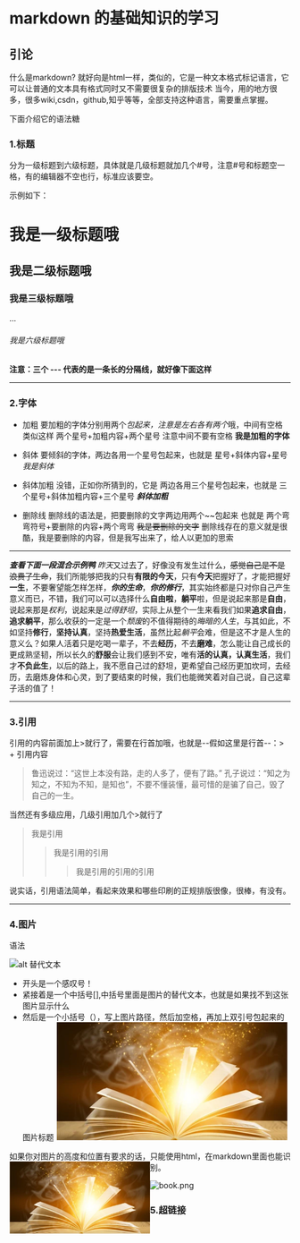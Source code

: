 # markdown 的基础知识的学习

## 引论
什么是markdown? 就好向是html一样，类似的，它是一种文本格式标记语言，它可以让普通的文本具有格式同时又不需要很复杂的排版技术
当今，用的地方很多，很多wiki,csdn，github,知乎等等，全部支持这种语言，需要重点掌握。

下面介绍它的语法糖

### 1.标题
分为一级标题到六级标题，具体就是几级标题就加几个#号，注意#号和标题空一格，有的编辑器不空也行，标准应该要空。

示例如下：
# 我是一级标题哦
## 我是二级标题哦
### 我是三级标题哦
...
###### 我是六级标题哦
**注意：三个 --- 代表的是一条长的分隔线，就好像下面这样**

---

### 2.字体
* 加粗
要加粗的字体分别用两个*包起来，注意是左右各有两个*哦，中间有空格 类似这样 两个星号+加粗内容+两个星号
注意中间不要有空格
**我是加粗的字体**

* 斜体
  要倾斜的字体，两边各用一个星号包起来，也就是 星号+斜体内容+星号
  *我是斜体*

* 斜体加粗
  没错，正如你所猜到的，它是 两边各用三个星号包起来，也就是 三个星号+斜体加粗内容+三个星号
***斜体加粗***

* 删除线
  删除线的语法是，把要删除的文字两边用两个~~包起来  也就是 两个弯弯符号+要删除的内容+两个弯弯
  ~~我是要删除的文字~~
  删除线存在的意义就是很酷，我是要删除的内容，但是我写出来了，给人以更加的思索

---
  ***查看下面一段混合示例鸭***
  *昨天*又过去了，好像没有发生过什么，~~感觉自己是不是浪费了生命~~，我们所能够把我的只有**有限的今天**，只有**今天**把握好了，才能把握好**一生**，不要奢望能怎样怎样，***你的生命***，***你的修行***，其实始终都是只对你自己产生意义而已，不错，我们可以可以选择什么**自由啦**，**躺平**啦，但是说起来那是**自由**，说起来那是*权利*，说起来是*过得舒坦*，实际上从整个一生来看我们如果**追求自由**，**追求躺平**，那么收获的一定是一个*颓废*的不值得期待的*晦暗的人生*，与其如此，不如坚持**修行**，**坚持认真**，坚持**热爱生活**，虽然比起*躺平*会难，但是这不才是人生的意义么？如果人活着只是吃喝一辈子，不去**经历**，不去**磨难**，怎么能让自己成长的更成熟坚韧，所以长久的**舒服**会让我们感到不安，唯有**活的认真，认真生活**，我们才**不负此生**，以后的路上，我不愿自己过的舒坦，更希望自己经历更加坎坷，去经历，去磨炼身体和心灵，到了要结束的时候，我们也能微笑着对自己说，自己这辈子活的值了！

---

### 3.引用
引用的内容前面加上>就行了，需要在行首加哦，也就是--假如这里是行首--：> + 引用内容
>鲁迅说过：“这世上本没有路，走的人多了，便有了路。”
>孔子说过：“知之为知之，不知为不知，是知也”，不要不懂装懂，最可惜的是骗了自己，毁了自己的一生。

当然还有多级应用，几级引用加几个>就行了
>我是引用
>>我是引用的引用
>>>我是引用的引用的引用

说实话，引用语法简单，看起来效果和哪些印刷的正规排版很像，很棒，有没有。

---

### 4.图片
语法

![alt 替代文本](图片地址 "可选标题")
* 开头是一个感叹号！
* 紧接着是一个中括号[],中括号里面是图片的替代文本，也就是如果找不到这张图片显示什么
* 然后是一个小括号（），写上图片路径，然后加空格，再加上双引号包起来的图片标题
![书籍给人力量](./book.png "多读书读好书")

如果你对图片的高度和位置有要求的话，只能使用html，在markdown里面也能识别。
<img src="./book.png" width="50%" align="left">

  <p 图床,简言之，就是把图片存在别人的或者自己的服务器上，然后用外链引用到markdown文件显示，如下>

![book.png](https://tc.phpx.cn/uploads/2023/03/18/64151e1d8100d.png)


### 5.超链接
